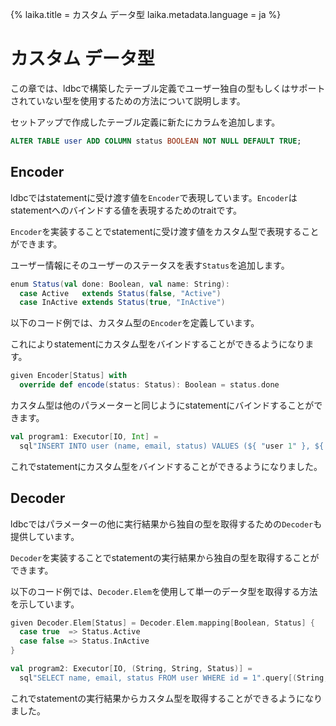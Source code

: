 {%
  laika.title = カスタム データ型
  laika.metadata.language = ja
%}

# カスタム データ型

この章では、ldbcで構築したテーブル定義でユーザー独自の型もしくはサポートされていない型を使用するための方法について説明します。

セットアップで作成したテーブル定義に新たにカラムを追加します。

```sql
ALTER TABLE user ADD COLUMN status BOOLEAN NOT NULL DEFAULT TRUE;
```

## Encoder

ldbcではstatementに受け渡す値を`Encoder`で表現しています。`Encoder`はstatementへのバインドする値を表現するためのtraitです。

`Encoder`を実装することでstatementに受け渡す値をカスタム型で表現することができます。

ユーザー情報にそのユーザーのステータスを表す`Status`を追加します。

```scala 3
enum Status(val done: Boolean, val name: String):
  case Active   extends Status(false, "Active")
  case InActive extends Status(true, "InActive")
```

以下のコード例では、カスタム型の`Encoder`を定義しています。

これによりstatementにカスタム型をバインドすることができるようになります。

```scala 3
given Encoder[Status] with
  override def encode(status: Status): Boolean = status.done
```

カスタム型は他のパラメーターと同じようにstatementにバインドすることができます。

```scala
val program1: Executor[IO, Int] =
  sql"INSERT INTO user (name, email, status) VALUES (${ "user 1" }, ${ "user@example.com" }, ${ Status.Active })".update
```

これでstatementにカスタム型をバインドすることができるようになりました。

## Decoder

ldbcではパラメーターの他に実行結果から独自の型を取得するための`Decoder`も提供しています。

`Decoder`を実装することでstatementの実行結果から独自の型を取得することができます。

以下のコード例では、`Decoder.Elem`を使用して単一のデータ型を取得する方法を示しています。

```scala 3
given Decoder.Elem[Status] = Decoder.Elem.mapping[Boolean, Status] {
  case true  => Status.Active
  case false => Status.InActive
}
```

```scala 3
val program2: Executor[IO, (String, String, Status)] =
  sql"SELECT name, email, status FROM user WHERE id = 1".query[(String, String, Status)].unsafe
```

これでstatementの実行結果からカスタム型を取得することができるようになりました。
